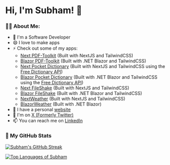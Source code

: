 # Hi, I'm Subham! 👋

### 👨‍💻 About Me:
- 🔭 I'm a Software Developer
- 😄 I love to make apps
- ⚡ Check out some of my apps:
    - [Next PDF-Toolkit](https://next-pdftoolkit.subhamk.com) (Built with NextJS and TailwindCSS)
    - [Blazor PDF-Toolkit](https://blazor-pdftoolkit.subhamk.com) (Built with .NET Blazor and TailwindCSS)
    - [Next Pocket Dictionary](https://next-dictionary.subhamk.com) (Built with NextJS and TailwindCSS using the [Free Dictionary API](https://github.com/meetDeveloper/freeDictionaryAPI))
    - [Blazor Pocket Dictionary](https://blazor-dictionary.subhamk.com) (Built with .NET Blazor and TailwindCSS using the [Free Dictionary API](https://github.com/meetDeveloper/freeDictionaryAPI))
    - [Next FileShake](https://nfs.subhamk.com) (Built with NextJS and TailwindCSS)
    - [Blazor FileShake](https://bfs.subhamk.com) (Built with .NET Blazor and TailwindCSS)
    - [NextWeather](https://next-weather.subhamk.com) (Built with NextJS and TailwindCSS)
    - [BlazorWeather](https://blazor-weather.subhamk.com) (Built with .NET Blazor)
- 🌱 I have a personal [website](https://www.subhamk.com)
- 💬 I'm on [X (Formerly Twitter)](https://twitter.com/SubhamK108)
- 📫 You can reach me on [LinkedIn](https://www.linkedin.com/in/subham-karmakar-96024b200/)
<!-- - 👯 I’m looking to collaborate on ... -->
<!-- - 🤔 I’m looking for help with ... -->

### 🚀 My GitHub Stats
[![Subham's GitHub Streak](https://github-readme-streak-stats.herokuapp.com/?user=SubhamK108&theme=dark "Subham's GitHub Streak")](https://git.io/streak-stats)

[![Top Languages of Subham](https://github-readme-stats.vercel.app/api/top-langs/?username=SubhamK108&hide=html,css,scss&exclude_repo=SubhamK108.github.io,Weather-App&layout=compact&theme=dark "Top Languages of Subham")](https://github.com/anuraghazra/github-readme-stats)

<!-- [![Subham's GitHub Stats](https://github-readme-stats.vercel.app/api?username=SubhamK108&layout=compact&theme=dark "Subham's GitHub Stats")](https://github.com/anuraghazra/github-readme-stats) -->
